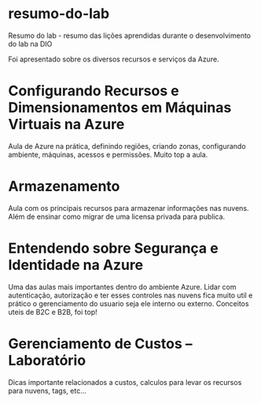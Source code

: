 # resumo-do-lab
Resumo do lab -  resumo das lições aprendidas durante o desenvolvimento do lab na DIO


<p>Foi apresentado sobre os diversos recursos e serviços da Azure. </p>


# Configurando Recursos e Dimensionamentos em Máquinas Virtuais na Azure
<p>Aula de Azure na prática, definindo regiões, criando zonas, configurando ambiente, máquinas, acessos e permissões. Muito top a aula. </p>

# Armazenamento
<p> Aula com os principais recursos para armazenar informações nas nuvens. Além de ensinar como migrar de uma licensa privada para publica.  </p>

# Entendendo sobre Segurança e Identidade na Azure
<p> Uma das aulas mais importantes dentro do ambiente Azure. Lidar com autenticação, autorização e ter esses controles nas nuvens fica muito util e prático o gerenciamento do usuario seja ele interno ou externo. Conceitos uteis de B2C e B2B, foi top! </p>


# Gerenciamento de Custos – Laboratório
<p>Dicas importante relacionados a custos, calculos para levar os recursos para nuvens, tags, etc...</p>
